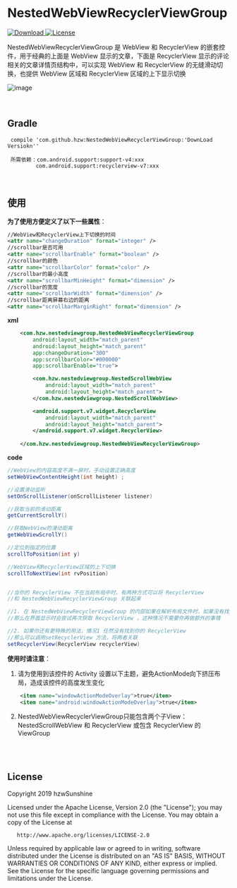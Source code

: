 # NestedWebViewRecyclerViewGroup

[ ![Download](https://api.bintray.com/packages/hzwsunshine/maven/NestedWebViewRecyclerViewGroup/images/download.svg) ](https://bintray.com/hzwsunshine/maven/NestedWebViewRecyclerViewGroup/_latestVersion)
[![License](https://img.shields.io/badge/License-Apache%202.0-blue.svg)](https://opensource.org/licenses/Apache-2.0)

NestedWebViewRecyclerViewGroup 是 WebView 和 RecyclerView 的嵌套控件，用于经典的上面是 WebView 显示的文章，下面是 RecyclerView 显示的评论相关的文章详情页结构中，可以实现 WebView 和 RecyclerView 的无缝滑动切换，也提供 WebView 区域和 RecyclerView 区域的上下显示切换

![image](https://github.com/HzwSunshine/NestedWebViewRecyclerViewGroup/blob/master/app/example/example.gif)

</br>

##  Gradle

     compile 'com.github.hzw:NestedWebViewRecyclerViewGroup:'DownLoad Versiokn''

     所需依赖：com.android.support:support-v4:xxx
             com.android.support:recyclerview-v7:xxx

</br>

## 使用

**为了使用方便定义了以下一些属性**：
```xml
//WebView和RecyclerView上下切换的时间
<attr name="changeDuration" format="integer" /> 
//scrollbar是否可用
<attr name="scrollbarEnable" format="boolean" /> 
//scrollbar的颜色
<attr name="scrollbarColor" format="color" /> 
//scrollbar的最小高度
<attr name="scrollbarMinHeight" format="dimension" /> 
//scrollbar的宽度
<attr name="scrollbarWidth" format="dimension" /> 
//scrollbar距离屏幕右边的距离
<attr name="scrollbarMarginRight" format="dimension" /> 
```


**xml**
    
```xml
    <com.hzw.nestedviewgroup.NestedWebViewRecyclerViewGroup
        android:layout_width="match_parent"
        android:layout_height="match_parent"
        app:changeDuration="300"
        app:scrollbarColor="#000000"
        app:scrollbarEnable="true">

        <com.hzw.nestedviewgroup.NestedScrollWebView
            android:layout_width="match_parent"
            android:layout_height="match_parent">
        </com.hzw.nestedviewgroup.NestedScrollWebView>

        <android.support.v7.widget.RecyclerView
            android:layout_width="match_parent"
            android:layout_height="match_parent">
        </android.support.v7.widget.RecyclerView>
        
    </com.hzw.nestedviewgroup.NestedWebViewRecyclerViewGroup>
```


**code**

```java
//WebView的内容高度不满一屏时，手动设置正确高度
setWebViewContentHeight(int height) ; 

//设置滑动监听
setOnScrollListener(onScrollListener listener)

//获取当前的滑动距离
getCurrentScrollY()

//获取WebView的滑动距离
getWebViewScrollY()

//定位到指定的位置
scrollToPosition(int y)

//WebView和RecyclerView区域的上下切换
scrollToNextView(int rvPosition)


//当你的 RecyclerView 不在当前布局中时，有两种方式可以将 RecyclerView
//和 NestedWebViewRecyclerViewGroup 关联起来

//1. 在 NestedWebViewRecyclerViewGroup 的内部如果在解析布局文件时，如果没有找到 RecyclerView ，
//那么在界面显示时会尝试再次获取 RecyclerView ，这种情况不需要你再做额外的事情

//2. 如果你还有更特殊的用法，情况1 任然没有找到你的 RecyclerView
//那么可以调用setRecyclerView 方法，将两者关联
setRecyclerView(RecyclerView recyclerView)
```



**使用时请注意**：
1. 请为使用到该控件的 Activity 设置以下主题，避免ActionMode向下挤压布局，造成该控件的高度发生变化
```xml
    <item name="windowActionModeOverlay">true</item>
    <item name="android:windowActionModeOverlay">true</item>
```
2. NestedWebViewRecyclerViewGroup只能包含两个子View： NestedScrollWebView 
和 RecyclerView 或包含 RecyclerView 的ViewGroup


</br></br>

License
-------

   Copyright 2019 hzwSunshine

   Licensed under the Apache License, Version 2.0 (the "License");
   you may not use this file except in compliance with the License.
   You may obtain a copy of the License at

       http://www.apache.org/licenses/LICENSE-2.0

   Unless required by applicable law or agreed to in writing, software
   distributed under the License is distributed on an "AS IS" BASIS,
   WITHOUT WARRANTIES OR CONDITIONS OF ANY KIND, either express or implied.
   See the License for the specific language governing permissions and
   limitations under the License.
